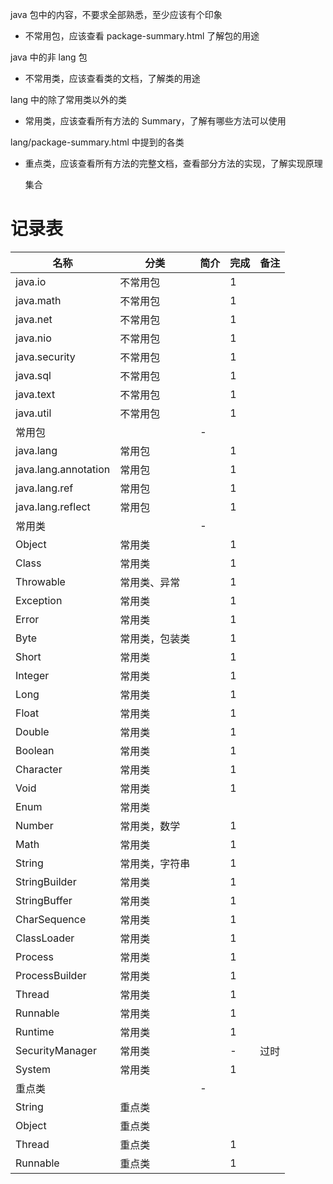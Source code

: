 java 包中的内容，不要求全部熟悉，至少应该有个印象
* 不常用包，应该查看 package-summary.html 了解包的用途

java 中的非 lang 包

* 不常用类，应该查看类的文档，了解类的用途

lang 中的除了常用类以外的类

* 常用类，应该查看所有方法的 Summary，了解有哪些方法可以使用

lang/package-summary.html 中提到的各类

* 重点类，应该查看所有方法的完整文档，查看部分方法的实现，了解实现原理

  集合

# 记录表
名称|分类|简介|完成|备注
-|-|-|-|-
java.io|不常用包||1|
java.math|不常用包||1|
java.net|不常用包||1|
java.nio|不常用包||1|
java.security|不常用包||1|
java.sql|不常用包||1|
java.text|不常用包||1|
java.util|不常用包||1|
|常用包||-|
java.lang|常用包||1|
java.lang.annotation|常用包||1|
java.lang.ref|常用包||1|
java.lang.reflect|常用包||1|
|常用类||-|
Object|常用类||1|
Class|常用类||1|
Throwable|常用类、异常||1|
Exception|常用类||1|
Error|常用类||1|
Byte|常用类，包装类||1|
Short|常用类||1|
Integer|常用类||1|
Long|常用类||1|
Float|常用类||1|
Double|常用类||1|
Boolean|常用类||1|
Character|常用类||1|
Void|常用类||1|
Enum|常用类|||
Number|常用类，数学||1|
Math|常用类||1|
String|常用类，字符串||1|
StringBuilder|常用类||1|
StringBuffer|常用类||1|
CharSequence|常用类||1|
ClassLoader|常用类||1|
Process|常用类||1|
ProcessBuilder|常用类||1|
Thread|常用类||1|
Runnable|常用类||1|
Runtime|常用类||1|
SecurityManager|常用类||-|过时
System|常用类||1|
|重点类||-|
String|重点类|||
Object|重点类|||
Thread|重点类||1|
Runnable|重点类||1|